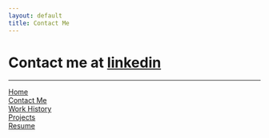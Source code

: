 ```yaml
---
layout: default
title: Contact Me
---
```


# Contact me at [linkedin](https://www.linkedin.com/in/ejem-brandon/)

---
[Home](https://ejem0724.github.io)\
[Contact Me](https://ejem0724.github.io/contact-me)\
[Work History](https://ejem0724.github.io/work-history)\
[Projects](https://ejem0724.github.io/projects)\
[Resume](https://drive.google.com/file/d/1N04MfUDJqpCMQxs24CMc0z-Vb1zr_SuE/view?usp=drive_link)
